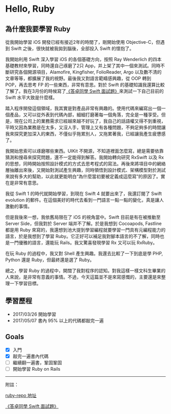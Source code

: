 # Hello, Ruby

## 為什麼我要學習 Ruby

從我開始學習 iOS 開發已經有接近2年的時間了，剛開始使用 Objective-C，但遇到 Swift 之後，很快就被我拋到腦後，全部投入 Swift 的懷抱了。

我開始利用 Swift 深入學習 iOS 的各個基礎方向，按照 Ray Wenderlich 的四本基礎教材來學習，同時還自己琢磨了2只 App，并上架了其中一個來測試。同時不斷研究各個開源項目，Alamofire, Kingfisher, FolioReader, Argo 以及數不清的文章等等，都擴展了我的視野。最後我又對語言範疇感興趣，從 OOP 轉到 POP，再去思考 FP 的一些東西，非常有意思。對於 Swift 的基礎知識我還算比較了解了。我在3月份的時候寫了[《答卓同學 Swift 面試題》](http://www.jianshu.com/p/fa4a8659d036)來測試一下自己目前的 Swift 水平大致是什麼樣。

踏入程序開發這個領域，我其實是對產品非常有興趣的。使用代碼來編寫出一個一個產品，又可以從外表到代碼內部，細細打磨著每一個角落，完全是一種享受。但是，現在公司上的業務需求已經越來越不好玩了，我自己的話語權又得不到重視，平時又因為業務是在太多，又沒人手，管理上又有各種問題，不夠足夠多的時間讓我來探究更加深入的東西，不僅似乎拖累別人，又拖累著我，已經讓我產生疲憊感了。

我開始思索可以琢磨哪些東西。UIKit 不開源，不知道裡面怎麼寫，總是需要依靠猜測和搜尋來探究問題，還不一定能得到解答。我開始轉向研究 RxSwift 以及 Rx 的思想，同時開始按照設計模式的方式去思考程式的寫法。再後來將項目中的網絡層抽離出來後，又開始對測試產生興趣，同時領悟到設計模式、架構模型對於測試來說有多大的幫助，以此就更能明白“為什麼當初要被定義成這麼寫”的原因了。實在是非常有意思。

我從 Swift 1 的時代就開始學習，到現在 Swift 4 就要出來了，我還訂閱了 Swift evolution 的郵件。在這個美好的時代去看到一門語言一點一點的變化，真是讓人激動的事情。

但是我後來一想，我依舊局限在了 iOS 的視角當中。Swift 目前是有在被推動至 Server Side，但我對於 Server 端并不了解。於是我想到 Cocoapods, Fastline 都是用 Ruby 來寫的，我還想到池大提到學習編程就要學習一門具有元編程能力的語言，於是我想到了學習 Ruby。它正好可以補足我對腳本語言的不了解，同時也是一門優雅的語言，還能玩 Rails。我又驚喜發現學習 Rx 又可以玩 RxRuby。

在玩 Ruby 的過程中，我又對 Shell 產生興趣。我還去比較了一下到底是學 PHP, Python 還是 Ruby，但最終還是選了 Ruby。

總之，學習 Ruby 的過程中，開闊了我對程序的認知。對我這樣一樣文科生畢業的人來說，是非常有意義的事情。不過，今天這篇並不是來寫感慨的，主要還是來整理一下學習目標。

## 學習歷程
- 2017/03/26 開始學習
- 2017/05/07 書內 95% 以上的代碼都敲完一遍

## Goals
- [x] 入門
- [x] 敲完一遍書內代碼
- [ ] 繼續翻一遍書，鞏固鞏固
- [ ] 開始學習 Ruby on Rails

---

附註：

[ruby-repo 地址](https://github.com/Arcovv/ruby_sample)

[《答卓同學 Swift 面試題》](http://www.jianshu.com/p/fa4a8659d036)